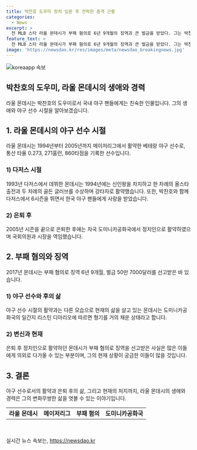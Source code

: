 ```yaml
---
title: 박찬호 도우미 정치 입문 후 전락한 충격 근황
categories:
  - News
excerpt: >
  전 MLB 스타 라울 몬데시가 부패 혐의로 6년 9개월의 징역과 큰 벌금을 받았다. 그는 박찬호와 함께 뛰며 한국 팬들에게 사랑을 받았고, 메이저리그에서 13년간 활약한 후 도미니카공화국으로 돌아와 정치인으로 활동했다. 그러나 2017년 산크리스토발 시장 시절 부패 혐의로 징역형을 선고받았고 최근 6년간 가택 연금을 받아왔는데, 이제 형기를 거의 다 채운 상태로 보고된다.
feature_text: >
  전 MLB 스타 라울 몬데시가 부패 혐의로 6년 9개월의 징역과 큰 벌금을 받았다. 그는 박찬호와 함께 뛰며 한국 팬들에게 사랑을 받았고, 메이저리그에서 13년간 활약한 후 도미니카공화국으로 돌아와 정치인으로 활동했다. 그러나 2017년 산크리스토발 시장 시절 부패 혐의로 징역형을 선고받았고 최근 6년간 가택 연금을 받아왔는데, 이제 형기를 거의 다 채운 상태로 보고된다.
image: 'https://newsdao.kr/res/images/meta/newsdao_breakingnews.jpg'
---
```


<p><img src="https://newsdao.kr/res/images/meta/newsdao_breakingnews.jpg" alt="koreaapp 속보" /></p>

<h2 data-ke-size="size32">박찬호의 도우미, 라울 몬데시의 생애와 경력</h2>

<p data-ke-size="size16">라울 몬데시는 박찬호의 도우미로서 국내 야구 팬들에게는 친숙한 인물입니다. 그의 생애와 야구 선수 시절을 알아보겠습니다.</p>

<h2 data-ke-size="size26">1. 라울 몬데시의 야구 선수 시절</h2>

<p data-ke-size="size16">라울 몬데시는 1994년부터 2005년까지 메이저리그에서 활약한 베테랑 야구 선수로, 통산 타율 0.273, 271홈런, 860타점을 기록한 선수입니다.</p>

<h3 data-ke-size="size22">1) 다저스 시절</h3>

<p data-ke-size="size16">1993년 다저스에서 데뷔한 몬데시는 1994년에는 신인왕을 차지하고 한 차례의 올스타 출전과 두 차례의 골든 글러브를 수상하며 강타자로 활약했습니다. 또한, 박찬호와 함께 다저스에서 6시즌을 뛰면서 한국 야구 팬들에게 사랑을 받았습니다.</p>

<h3 data-ke-size="size22">2) 은퇴 후</h3>

<p data-ke-size="size16">2005년 시즌을 끝으로 은퇴한 후에는 자국 도미니카공화국에서 정치인으로 활약하였으며 국회의원과 시장을 역임했습니다.</p>

<h2 data-ke-size="size26">2. 부패 혐의와 징역</h2>

<p data-ke-size="size16">2017년 몬데시는 부패 혐의로 징역 6년 9개월, 벌금 50만 7000달러를 선고받은 바 있습니다.</p>

<h3 data-ke-size="size22">1) 야구 선수와 후의 삶</h3>

<p data-ke-size="size16">야구 선수 시절의 활약과는 다른 모습으로 현재의 삶을 살고 있는 몬데시는 도미니카공화국의 일간지 리스틴 디아리오에 따르면 형기를 거의 채운 상태라고 합니다.</p>

<h3 data-ke-size="size22">2) 변신과 현재</h3>

<p data-ke-size="size16">은퇴 후 정치인으로 활약하던 몬데시가 부패 혐의로 징역을 선고받은 사실은 많은 이들에게 의외로 다가올 수 있는 부분이며, 그의 현재 상황이 궁금한 이들이 많을 것입니다.</p>

<h2 data-ke-size="size26">3. 결론</h2>

<p data-ke-size="size16">야구 선수로서의 활약과 은퇴 후의 삶, 그리고 현재의 처지까지, 라울 몬데시의 생애와 경력은 그의 변화무쌍한 삶을 엿볼 수 있는 이야기입니다.</p>

<table>
    <tbody>
        <tr>
            <td style="text-align: center; height: 17px;"><b>라울 몬데시</b></td>
            <td style="text-align: center; height: 17px;"><b>메이저리그</b></td>
            <td style="text-align: center; height: 17px;"><b>부패 혐의</b></td>
            <td style="text-align: center; height: 17px;"><b>도미니카공화국</b></td>
        </tr>
    </tbody>
</table>

<p data-ke-size="size16">&nbsp;</p>
실시간 뉴스 속보는, <a href="https://newsdao.kr" rel="dofollow">https://newsdao.kr</a>


